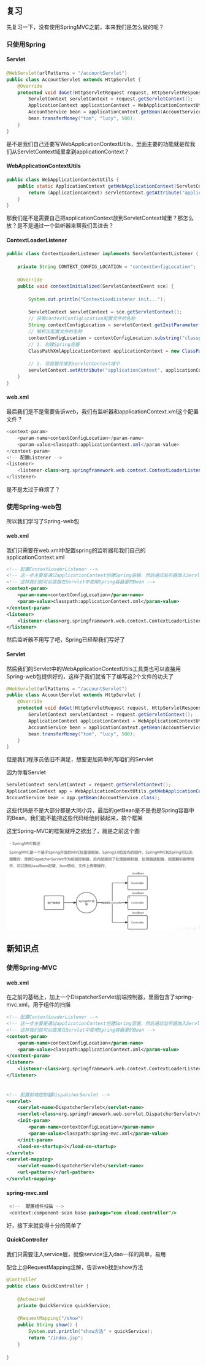 ## 复习

先复习一下，没有使用SpringMVC之前，本来我们是怎么做的呢？

### 只使用Spring

#### Servlet

```java
@WebServlet(urlPatterns = "/accountServlet")
public class AccountServlet extends HttpServlet {
    @Override
    protected void doGet(HttpServletRequest request, HttpServletResponse response) throws ServletException, IOException {
        ServletContext servletContext = request.getServletContext();
        ApplicationContext applicationContext = WebApplicationContextUtils.getWebApplicationContext(servletContext);
        AccountService bean = applicationContext.getBean(AccountService.class);
        bean.transferMoney("tom", "lucy", 500);
    }
}
```

是不是我们自己还要写WebApplicationContextUtils，里面主要的功能就是帮我们从ServletContext域里拿到applicationContext？

#### WebApplicationContextUtils

```java
public class WebApplicationContextUtils {
    public static ApplicationContext getWebApplicationContext(ServletContext servletContext) {
        return (ApplicationContext) servletContext.getAttribute("applicationContext");
    }
}
```

那我们是不是需要自己把applicationContext放到ServletContext域里？那怎么放？是不是通过一个监听器来帮我们丢进去？

#### ContextLoaderListener

```java
public class ContextLoaderListener implements ServletContextListener {

    private String CONTEXT_CONFIG_LOCATION = "contextConfigLocation";

    @Override
    public void contextInitialized(ServletContextEvent sce) {

        System.out.println("ContextLoadListener init...");

        ServletContext servletContext = sce.getServletContext();
        // 获取contextConfigLocation配置文件的名称
        String contextConfigLocation = servletContext.getInitParameter(CONTEXT_CONFIG_LOCATION);
        // 解析出配置文件的名称
        contextConfigLocation = contextConfigLocation.substring("classpath:".length());
        // 1. 创建Spring容器
        ClassPathXmlApplicationContext applicationContext = new ClassPathXmlApplicationContext(contextConfigLocation);

        // 2. 将容器存储到servletContext域中
        servletContext.setAttribute("applicationContext", applicationContext);
    }
}
```

#### web.xml

最后我们是不是需要告诉web，我们有监听器和applicationContext.xml这个配置文件？

```java
<context-param>
    <param-name>contextConfigLocation</param-name>
    <param-value>classpath:applicationContext.xml</param-value>
</context-param>
<!-- 配置Listener -->
<listener>
    <listener-class>org.springframework.web.context.ContextLoaderListener</listener-class>
</listener>
```

是不是太过于麻烦了？

### 使用Spring-web包

所以我们学习了Spring-web包

#### web.xml

我们只需要在web.xml中配置spring的监听器和我们自己的applicationContext.xml

```xml
<!-- 配置ContextLoaderListener -->
<!-- 这一步主要是通过applicationContext创建Spring容器，然后通过监听器放入ServletContext域中 -->
<!-- 这样我们就可以直接在Servlet中使用Spring容器里的Bean -->
<context-param>
    <param-name>contextConfigLocation</param-name>
    <param-value>classpath:applicationContext.xml</param-value>
</context-param>
<listener>
    <listener-class>org.springframework.web.context.ContextLoaderListener</listener-class>
</listener>
```

然后监听器不用写了吧，Spring已经帮我们写好了

#### Servlet

然后我们的Servlet中的WebApplicationContextUtils工具类也可以直接用Spring-web包提供好的，这样子我们就省下了编写这2个文件的功夫了

```java
@WebServlet(urlPatterns = "/accountServlet")
public class AccountServlet extends HttpServlet {
    @Override
    protected void doGet(HttpServletRequest request, HttpServletResponse response) throws ServletException, IOException {
        ServletContext servletContext = request.getServletContext();
        ApplicationContext applicationContext = WebApplicationContextUtils.getWebApplicationContext(servletContext);
        AccountService bean = applicationContext.getBean(AccountService.class);
        bean.transferMoney("tom", "lucy", 500);
    }
}
```

但是我们程序员依旧不满足，想要更加简单的写咱们的Servlet

因为你看Servlet

```java
ServletContext servletContext = request.getServletContext();
ApplicationContext app = WebApplicationContextUtils.getWebApplicationContext(servletContext);
AccountService bean = app.getBean(AccountService.class);
```

这些代码是不是大部分都是大同小异，最后的getBean是不是也是Spring容器中的Bean，我们能不能把这些代码给他封装起来，搞个框架

这里Spring-MVC的框架就呼之欲出了，就是之前这个图

![image-20230106061418741](image/29.Controller%E4%BD%BF%E7%94%A8Spring%E5%AE%B9%E5%99%A8%E4%B8%AD%E7%9A%84Bean/image-20230106061418741.png)

## 新知识点

### 使用Spring-MVC

#### web.xml

在之前的基础上，加上一个DispatcherServlet前端控制器，里面包含了spring-mvc.xml，用于组件的扫描

```xml
<!-- 配置ContextLoaderListener -->
<!-- 这一步主要是通过applicationContext创建Spring容器，然后通过监听器放入ServletContext域中 -->
<!-- 这样我们就可以直接在Servlet中使用Spring容器里的Bean -->
<context-param>
    <param-name>contextConfigLocation</param-name>
    <param-value>classpath:applicationContext.xml</param-value>
</context-param>
<listener>
    <listener-class>org.springframework.web.context.ContextLoaderListener</listener-class>
</listener>


<!-- 配置前端控制器DispatcherServlet -->
<servlet>
    <servlet-name>DispatcherServlet</servlet-name>
    <servlet-class>org.springframework.web.servlet.DispatcherServlet</servlet-class>
    <init-param>
        <param-name>contextConfigLocation</param-name>
        <param-value>classpath:spring-mvc.xml</param-value>
    </init-param>
    <load-on-startup>2</load-on-startup>
</servlet>
<servlet-mapping>
    <servlet-name>DispatcherServlet</servlet-name>
    <url-pattern>/</url-pattern>
</servlet-mapping>
```

#### spring-mvc.xml

```java
 <!--  配置组件扫描 -->
 <context:component-scan base-package="com.cloud.controller"/>
```

好，接下来就变得十分的简单了

#### QuickController

我们只需要注入service层，就像service注入dao一样的简单，易用

配合上@RequestMapping注解，告诉web找到show方法

```java
@Controller
public class QuickController {

    @Autowired
    private QuickService quickService;

    @RequestMapping("/show")
    public String show() {
        System.out.println("show方法" + quickService);
        return "/index.jsp";
    }

}
```

